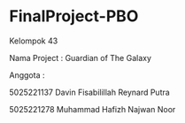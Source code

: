 # FinalProject-PBO

Kelompok 43 

Nama Project : Guardian of The Galaxy

Anggota :

5025221137    Davin Fisabilillah Reynard Putra

5025221278    Muhammad Hafizh Najwan Noor
